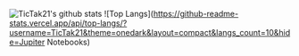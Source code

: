 ![TicTak21's github stats](https://github-readme-stats.vercel.app/api?username=TicTak21&show_icons=true&theme=onedark&count_private=true)
![Top Langs](https://github-readme-stats.vercel.app/api/top-langs/?username=TicTak21&theme=onedark&layout=compact&langs_count=10&hide=Jupiter Notebooks)
